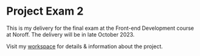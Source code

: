 # Project Exam 2

This is my delivery for the final exam at the Front-end Development course at Noroff. The delivery will be in late October 2023.

Visit my [workspace](https://holidaze.notion.site/Project-Exam-2-Holidaze-daf70f20a6a2421e948fc0bce5f0056b?pvs=4) for details & information about the project.

